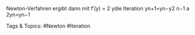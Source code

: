 Newton-Verfahren ergibt dann mit f′(y) = 2 ydie Iteration
yn+1=yn−y2
n−1
a
2yn=yn−1

   Tags & Topics:
   #Newton
   #Iteration